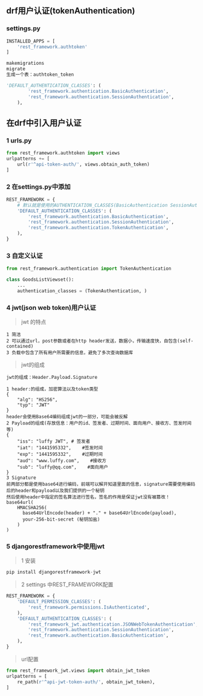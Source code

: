 ## drf用户认证(tokenAuthentication)
### settings.py
```python
INSTALLED_APPS = [
    'rest_framework.authtoken'
]

makemigrations
migrate
生成一个表：authtoken_token
```
```python
'DEFAULT_AUTHENTICATION_CLASSES': (
        'rest_framework.authentication.BasicAuthentication',
        'rest_framework.authentication.SessionAuthentication',
    ),
```
## 在drf中引入用户认证
### 1 urls.py
```python
from rest_framework.authtoken import views
urlpatterns += [
    url(r'^api-token-auth/', views.obtain_auth_token)
]
```
### 2 在settings.py中添加
```python
REST_FRAMEWORK = {
    # 默认就是使用的AUTHENTICATION_CLASSES(BasicAuthentication SessionAuthentication)
    'DEFAULT_AUTHENTICATION_CLASSES': (
        'rest_framework.authentication.BasicAuthentication',
        'rest_framework.authentication.SessionAuthentication',
        'rest_framework.authentication.TokenAuthentication',
    ),
}
```
### 3 自定义认证
```python
from rest_framework.authentication import TokenAuthentication

class GoodsListViewset():
    ...
    authentication_classes = (TokenAuthentication, )
```
### 4 jwt(json web token)用户认证
> jwt 的特点
```text
1 简洁
2 可以通过url，post参数或者在http header发送，数据小，传输速度快，自包含(self-contained)
3 负载中包含了所有用户所需要的信息，避免了多次查询数据库
```
> jwt的组成
```text
jwt的组成：Header.Payload.Signature

1 header:的组成，加密算法以及token类型
{
    "alg": "HS256",
    "typ": "JWT"
}
header会使用Base64编码组成jwt的一部分，可能会被反解
2 Payload的组成(存放信息：用户的id、签发者、过期时间、面向用户、接收方、签发时间等)
{
    "iss": "luffy JWT", # 签发者
    "iat": "1441595332",    #签发时间
    "exp": "1441595332",    #过期时间
    "aud": "www.luffy.com",    #接收方
    "sub": "luffy@qq.com",    #面向用户
}
3 Signature
前两部分都是使用base64进行编码，前端可以解开知道里面的信息，signature需要使用编码后的header和payload以及我们提供的一个秘钥
然后使用header中指定的签名算法进行签名，签名的作用是保证jwt没有被篡改！
base64url(
    HMACSHA256(
      base64UrlEncode(header) + "." + base64UrlEncode(payload),
      your-256-bit-secret (秘钥加盐)
    )
)
```
### 5 djangorestframework中使用jwt
> 1 安装
```python
pip install djangorestframework-jwt
```
> 2 settings 中REST_FRAMEWORK配置
```python
REST_FRAMEWORK = {
    'DEFAULT_PERMISSION_CLASSES': (
        'rest_framework.permissions.IsAuthenticated',
    ),
    'DEFAULT_AUTHENTICATION_CLASSES': (
        'rest_framework_jwt.authentication.JSONWebTokenAuthentication',
        'rest_framework.authentication.SessionAuthentication',
        'rest_framework.authentication.BasicAuthentication',
    ),
}
```
> url配置
```python
from rest_framework_jwt.views import obtain_jwt_token
urlpatterns = [
    re_path(r'^api-jwt-token-auth/', obtain_jwt_token),
]
```